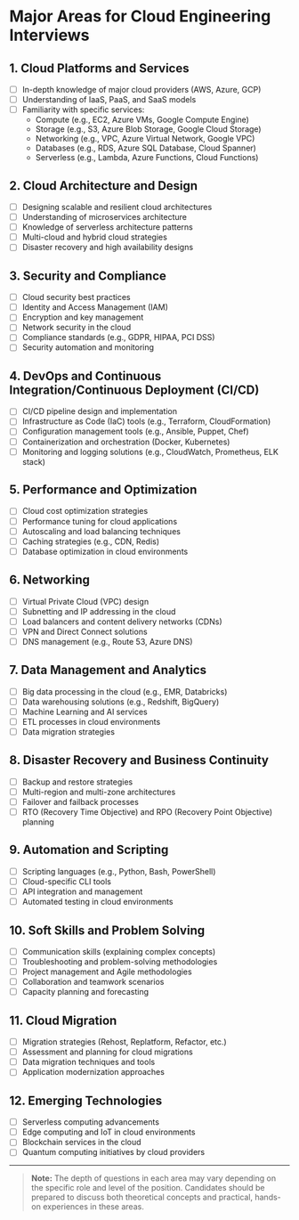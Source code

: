 # Major Areas for Cloud Engineering Interviews

## 1. Cloud Platforms and Services

- [ ] In-depth knowledge of major cloud providers (AWS, Azure, GCP)
- [ ] Understanding of IaaS, PaaS, and SaaS models
- [ ] Familiarity with specific services:
  - Compute (e.g., EC2, Azure VMs, Google Compute Engine)
  - Storage (e.g., S3, Azure Blob Storage, Google Cloud Storage)
  - Networking (e.g., VPC, Azure Virtual Network, Google VPC)
  - Databases (e.g., RDS, Azure SQL Database, Cloud Spanner)
  - Serverless (e.g., Lambda, Azure Functions, Cloud Functions)

## 2. Cloud Architecture and Design

- [ ] Designing scalable and resilient cloud architectures
- [ ] Understanding of microservices architecture
- [ ] Knowledge of serverless architecture patterns
- [ ] Multi-cloud and hybrid cloud strategies
- [ ] Disaster recovery and high availability designs

## 3. Security and Compliance

- [ ] Cloud security best practices
- [ ] Identity and Access Management (IAM)
- [ ] Encryption and key management
- [ ] Network security in the cloud
- [ ] Compliance standards (e.g., GDPR, HIPAA, PCI DSS)
- [ ] Security automation and monitoring

## 4. DevOps and Continuous Integration/Continuous Deployment (CI/CD)

- [ ] CI/CD pipeline design and implementation
- [ ] Infrastructure as Code (IaC) tools (e.g., Terraform, CloudFormation)
- [ ] Configuration management tools (e.g., Ansible, Puppet, Chef)
- [ ] Containerization and orchestration (Docker, Kubernetes)
- [ ] Monitoring and logging solutions (e.g., CloudWatch, Prometheus, ELK stack)

## 5. Performance and Optimization

- [ ] Cloud cost optimization strategies
- [ ] Performance tuning for cloud applications
- [ ] Autoscaling and load balancing techniques
- [ ] Caching strategies (e.g., CDN, Redis)
- [ ] Database optimization in cloud environments

## 6. Networking

- [ ] Virtual Private Cloud (VPC) design
- [ ] Subnetting and IP addressing in the cloud
- [ ] Load balancers and content delivery networks (CDNs)
- [ ] VPN and Direct Connect solutions
- [ ] DNS management (e.g., Route 53, Azure DNS)

## 7. Data Management and Analytics

- [ ] Big data processing in the cloud (e.g., EMR, Databricks)
- [ ] Data warehousing solutions (e.g., Redshift, BigQuery)
- [ ] Machine Learning and AI services
- [ ] ETL processes in cloud environments
- [ ] Data migration strategies

## 8. Disaster Recovery and Business Continuity

- [ ] Backup and restore strategies
- [ ] Multi-region and multi-zone architectures
- [ ] Failover and failback processes
- [ ] RTO (Recovery Time Objective) and RPO (Recovery Point Objective) planning

## 9. Automation and Scripting

- [ ] Scripting languages (e.g., Python, Bash, PowerShell)
- [ ] Cloud-specific CLI tools
- [ ] API integration and management
- [ ] Automated testing in cloud environments

## 10. Soft Skills and Problem Solving

- [ ] Communication skills (explaining complex concepts)
- [ ] Troubleshooting and problem-solving methodologies
- [ ] Project management and Agile methodologies
- [ ] Collaboration and teamwork scenarios
- [ ] Capacity planning and forecasting

## 11. Cloud Migration

- [ ] Migration strategies (Rehost, Replatform, Refactor, etc.)
- [ ] Assessment and planning for cloud migrations
- [ ] Data migration techniques and tools
- [ ] Application modernization approaches

## 12. Emerging Technologies

- [ ] Serverless computing advancements
- [ ] Edge computing and IoT in cloud environments
- [ ] Blockchain services in the cloud
- [ ] Quantum computing initiatives by cloud providers

---

> **Note:** The depth of questions in each area may vary depending on the specific role and level of the position. Candidates should be prepared to discuss both theoretical concepts and practical, hands-on experiences in these areas.

